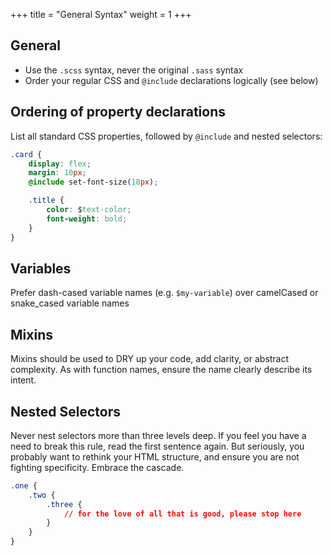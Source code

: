 +++
title = "General Syntax"
weight = 1
+++

## General

* Use the `.scss` syntax, never the original `.sass` syntax
* Order your regular CSS and `@include` declarations logically (see below)

## Ordering of property declarations

List all standard CSS properties, followed by `@include` and nested selectors:

```css
.card {
    display: flex;
    margin: 10px;
    @include set-font-size(18px);

    .title {
        color: $text-color;
        font-weight: bold;
    }
}
```

## Variables

Prefer dash-cased variable names (e.g. `$my-variable`) over camelCased or snake_cased variable names

## Mixins

Mixins should be used to DRY up your code, add clarity, or abstract complexity. As with function names, ensure the name clearly describe its intent.

## Nested Selectors

Never nest selectors more than three levels deep. If you feel you have a need to break this rule, read the first sentence again. But seriously, you probably want to rethink your HTML structure, and ensure you are not fighting specificity. Embrace the cascade.

```css
.one {
    .two {
        .three {
            // for the love of all that is good, please stop here
        }
    }
}
```
